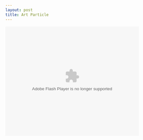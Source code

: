 ```yaml
---
layout: post
title: Art Particle
--- 
```


<embed
width="420" height="345"
src="http://www.youtube.com/embed/jOFjzl2grzo"
type="application/x-shockwave-flash">
</embed>